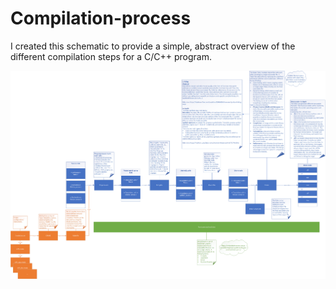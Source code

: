 # Compilation-process
I created this schematic to provide a simple, abstract overview of the different compilation steps for a C/C++ program.

![Compilation process](https://github.com/NiekBeijloos/Compilation-process/blob/main/Compilation%20process.png)
